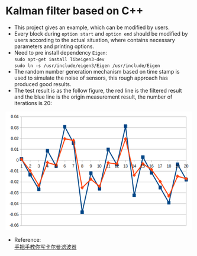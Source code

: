 # Kalman filter based on C++
* This project gives an example, which can be modified by users.      
* Every block during `option start` and `option end` should be modified by users according to the actual situation, where 
contains necessary parameters and printing options.    
* Need to pre install dependency `Eigen`:    
  `sudo apt-get install libeigen3-dev`      
  `sudo ln -s /usr/include/eigen3/Eigen /usr/include/Eigen`    
* The random number generation mechanism based on time stamp is used to simulate the noise of 
sensors, this rough approach has produced good results.
* The test result is as the follow figure, the red line is the filtered result and the blue line is 
the origin measurement result, the number of iterations is 20:     

<div align=center>
  <img width="640" height="320" src="result.png">
</div>

* Reference:    
 [手把手教你写卡尔曼滤波器](https://zhuanlan.zhihu.com/p/45238681)     
